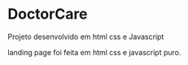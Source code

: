 # DoctorCare

Projeto desenvolvido em html css e Javascript


landing page foi feita em html css e javascript puro.

